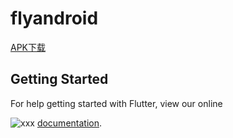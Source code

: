 # flyandroid

[APK下载](https://github.com/While1true/wanandroid/blob/master/app-release.apk)

## Getting Started

For help getting started with Flutter, view our online

![xxx](https://github.com/While1true/flyandroid/blob/master/test.gif)
[documentation](https://flutter.io/).

